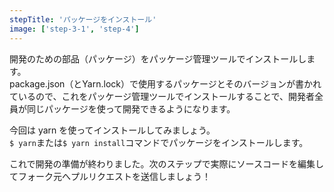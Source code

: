 ```yaml
---
stepTitle: 'パッケージをインストール'
image: ['step-3-1', 'step-4']
---
```


開発のための部品（パッケージ）をパッケージ管理ツールでインストールします。  
package.json（とYarn.lock）で使用するパッケージとそのバージョンが書かれているので、これをパッケージ管理ツールでインストールすることで、開発者全員が同じパッケージを使って開発できるようになります。

今回は yarn を使ってインストールしてみましょう。  
`$ yarn`または`$ yarn install`コマンドでパッケージをインストールします。

これで開発の準備が終わりました。次のステップで実際にソースコードを編集してフォーク元へプルリクエストを送信しましょう！